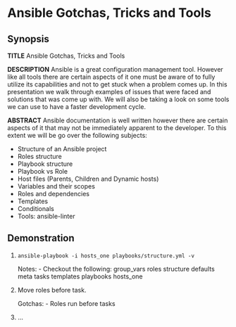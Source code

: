 # Ansible Gotchas, Tricks and Tools

## Synopsis

**TITLE** Ansible Gotchas, Tricks and Tools

**DESCRIPTION** Ansible is a great configuration management tool. However like all tools there are certain aspects of it one must be aware of to fully utilize its capabilities and not to get stuck when a problem comes up. In this presentation we walk through examples of issues that were faced and solutions that was come up with. We will also be taking a look on some tools we can use to have a faster development cycle.

**ABSTRACT** Ansible documentation is well written however there are certain aspects of it that may not be immediately apparent to the developer. To this extent we will be go over the following subjects:

- Structure of an Ansible project
- Roles structure
- Playbook structure
- Playbook vs Role
- Host files (Parents, Children and Dynamic hosts)
- Variables and their scopes
- Roles and dependencies
- Templates
- Conditionals
- Tools: ansible-linter

## Demonstration

1. `ansible-playbook -i hosts_one playbooks/structure.yml -v`

    Notes:
        - Checkout the following:
            group_vars
            roles
                structure
                    defaults
                    meta
                    tasks
                    templates
            playbooks
            hosts_one

2. Move roles before task.

    Gotchas:
        - Roles run before tasks

3. ...
